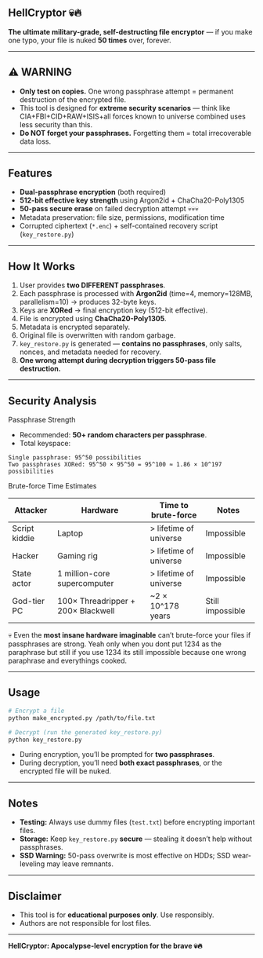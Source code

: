 ## HellCryptor 💀🔥

**The ultimate military-grade, self-destructing file encryptor** — if you make one typo, your file is nuked **50 times** over, forever.

---

## ⚠️ WARNING

* **Only test on copies.** One wrong passphrase attempt = permanent destruction of the encrypted file.
* This tool is designed for **extreme security scenarios** — think like CIA+FBI+CID+RAW+ISIS+all forces known to universe combined uses less security than this.
* **Do NOT forget your passphrases.** Forgetting them = total irrecoverable data loss.

---

## Features

* **Dual-passphrase encryption** (both required)
* **512-bit effective key strength** using Argon2id + ChaCha20-Poly1305
* **50-pass secure erase** on failed decryption attempt 💀💀💀
* Metadata preservation: file size, permissions, modification time
* Corrupted ciphertext (`*.enc`) + self-contained recovery script (`key_restore.py`)

---

## How It Works

1. User provides **two DIFFERENT passphrases**.
2. Each passphrase is processed with **Argon2id** (time=4, memory=128MB, parallelism=10) → produces 32-byte keys.
3. Keys are **XORed** → final encryption key (512-bit effective).
4. File is encrypted using **ChaCha20-Poly1305**.
5. Metadata is encrypted separately.
6. Original file is overwritten with random garbage.
7. `key_restore.py` is generated — **contains no passphrases**, only salts, nonces, and metadata needed for recovery.
8. **One wrong attempt during decryption triggers 50-pass file destruction.**

---

## Security Analysis

 Passphrase Strength

* Recommended: **50+ random characters per passphrase**.
* Total keyspace:

```
Single passphrase: 95^50 possibilities
Two passphrases XORed: 95^50 × 95^50 = 95^100 ≈ 1.86 × 10^197 possibilities
```

 Brute-force Time Estimates

| Attacker      | Hardware                           | Time to brute-force    | Notes            |
| ------------- | ---------------------------------- | ---------------------- | ---------------- |
| Script kiddie | Laptop                             | > lifetime of universe | Impossible       |
| Hacker        | Gaming rig                         | > lifetime of universe | Impossible       |
| State actor   | 1 million-core supercomputer       | > lifetime of universe | Impossible       |
| God-tier PC   | 100× Threadripper + 200× Blackwell | \~2 × 10^178 years     | Still impossible |

💀 Even the **most insane hardware imaginable** can’t brute-force your files if passphrases are strong.
Yeah only when you dont put 1234 as the paraphrase but still if you use 1234 its still impossible because one wrong paraphrase and everythings cooked.

---

## Usage

```bash
# Encrypt a file
python make_encrypted.py /path/to/file.txt

# Decrypt (run the generated key_restore.py)
python key_restore.py
```

* During encryption, you’ll be prompted for **two passphrases**.
* During decryption, you’ll need **both exact passphrases**, or the encrypted file will be nuked.

---

## Notes

* **Testing:** Always use dummy files (`test.txt`) before encrypting important files.
* **Storage:** Keep `key_restore.py` **secure** — stealing it doesn’t help without passphrases.
* **SSD Warning:** 50-pass overwrite is most effective on HDDs; SSD wear-leveling may leave remnants.

---

## Disclaimer

* This tool is for **educational purposes only**. Use responsibly.
* Authors are not responsible for lost files.

---

**HellCryptor: Apocalypse-level encryption for the brave 💀🔥**
